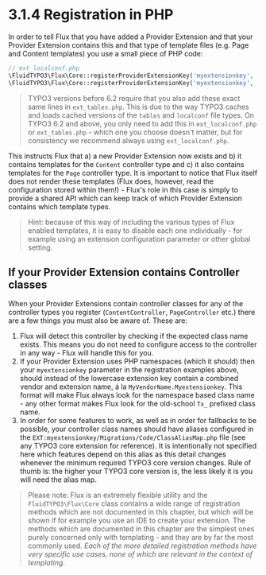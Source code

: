 3.1.4 Registration in PHP
=========================

In order to tell Flux that you have added a Provider Extension and that your Provider Extension contains this and that type of template files (e.g. Page and Content templates) you use a small piece of PHP code:

```php
// ext_localconf.php
\FluidTYPO3\Flux\Core::registerProviderExtensionKey('myextensionkey', 'Content');
\FluidTYPO3\Flux\Core::registerProviderExtensionKey('myextensionkey', 'Page');
```

> TYPO3 versions before 6.2 require that you also add these exact same lines in `ext_tables.php`. This is due to the way TYPO3 caches and loads cached versions of the `tables` and `localconf` file types. On TYPO3 6.2 and above, you only need to add this in `ext_localconf.php` or `ext_tables.php` - which one you choose doesn't matter, but for consistency we recommend always using `ext_localconf.php`.

This instructs Flux that a) a new Provider Extension now exists and b) it contains templates for the `Content` controller type and c) it also contains templates for the `Page` controller type. It is important to notice that Flux itself does not render these templates (Flux does, however, read the configuration stored within them!) - Flux's role in this case is simply to provide a shared API which can keep track of which Provider Extension contains which template types.

> Hint: because of this way of including the various types of Flux enabled templates, it is easy to disable each one individually - for example using an extension configuration parameter or other global setting.

## If your Provider Extension contains Controller classes

When your Provider Extensions contain controller classes for any of the controller types you register (`ContentController`, `PageController` etc.) there are a few things you must also be aware of. These are:

1. Flux will detect this controller by checking if the expected class name exists. This means you do not need to configure access to the controller in any way - Flux will handle this for you.
2. If your Provider Extension uses PHP namespaces (which it should) then your `myextensionkey` parameter in the registration examples above, should instead of the lowercase extension key contain a combined vendor and extension name, á la `MyVendorName.Myextensionkey`. This format will make Flux always look for the namespace based class name - any other format makes Flux look for the old-school `Tx_` prefixed class name.
3. In order for some features to work, as well as in order for fallbacks to be possible, your controller class names should have aliases configured in the `EXT:myextensionkey/Migrations/Code/ClassAliasMap.php` file (see any TYPO3 core extension for reference). It is intentionally not specified here which features depend on this alias as this detail changes whenever the minimum required TYPO3 core version changes. Rule of thumb is: the higher your TYPO3 core version is, the less likely it is you will need the alias map.

> Please note: Flux is an extremely flexible utility and the `FluidTYPO3\Flux\Core` class contains a wide range of registration methods which are not documented in this chapter, but which will be shown if for example you use an IDE to create your extension. The methods which are documented in this chapter are the simplest ones purely concerned only with templating - and they are by far the most commonly used. *Each of the more detailed registration methods have very specific use cases, none of which are relevant in the context of templating*.
